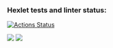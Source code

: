 ### Hexlet tests and linter status:
[![Actions Status](https://github.com/Maniackaa/python-project-lvl2/workflows/hexlet-check/badge.svg)](https://github.com/Maniackaa/python-project-lvl2/actions)

<a href="https://codeclimate.com/github/Maniackaa/python-project-lvl2/maintainability"><img src="https://api.codeclimate.com/v1/badges/b0e7e2f4479bb6a85d2d/maintainability" /></a> <a href="https://codeclimate.com/github/Maniackaa/python-project-lvl2/test_coverage"><img src="https://api.codeclimate.com/v1/badges/b0e7e2f4479bb6a85d2d/test_coverage" /></a>
